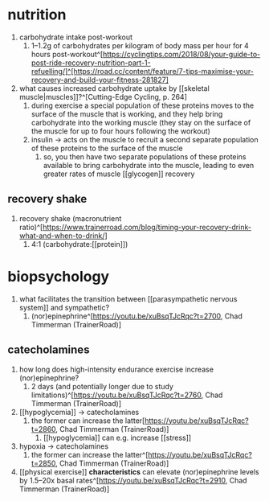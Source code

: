 # nutrition
1. carbohydrate intake post-workout
	1. 1–1.2g of carbohydrates per kilogram of body mass per hour for 4 hours post-workout^[https://cyclingtips.com/2018/08/your-guide-to-post-ride-recovery-nutrition-part-1-refuelling/]^[https://road.cc/content/feature/7-tips-maximise-your-recovery-and-build-your-fitness-281827]
2. what causes increased carbohydrate uptake by [[skeletal muscle|muscles]]?^[Cutting-Edge Cycling, p. 264]
	1. during exercise a special population of these proteins moves to the surface of the muscle that is working, and they help bring carbohydrate into the working muscle (they stay on the surface of the muscle for up to four hours following the workout)
	2. insulin → acts on the muscle to recruit a second separate population of these proteins to the surface of the muscle
		1. so, you then have two separate populations of these proteins available to bring carbohydrate into the muscle, leading to even greater rates of muscle [[glycogen]] recovery

## recovery shake
1. recovery shake (macronutrient ratio)^[https://www.trainerroad.com/blog/timing-your-recovery-drink-what-and-when-to-drink/]
	1. 4:1 (carbohydrate:[[protein]])

# biopsychology
1. what facilitates the transition between [[parasympathetic nervous system]] and sympathetic?
	1. (nor)epinephrine^[https://youtu.be/xuBsqTJcRqc?t=2700, Chad Timmerman (TrainerRoad)]

## catecholamines
1. how long does high-intensity endurance exercise increase (nor)epinephrine?
	1. 2 days (and potentially longer due to study limitations)^[https://youtu.be/xuBsqTJcRqc?t=2760, Chad Timmerman (TrainerRoad)]
2. [[hypoglycemia]] → catecholamines
	1. the former can increase the latter[https://youtu.be/xuBsqTJcRqc?t=2860, Chad Timmerman (TrainerRoad)]
		1. [[hypoglycemia]] can e.g. increase [[stress]]
3. hypoxia → catecholamines
	1. the former can increase the latter^[https://youtu.be/xuBsqTJcRqc?t=2850, Chad Timmerman (TrainerRoad)]
4. [[physical exercise]] **characteristics** can elevate (nor)epinephrine levels by 1.5–20x basal rates^[https://youtu.be/xuBsqTJcRqc?t=2910, Chad Timmerman (TrainerRoad)]